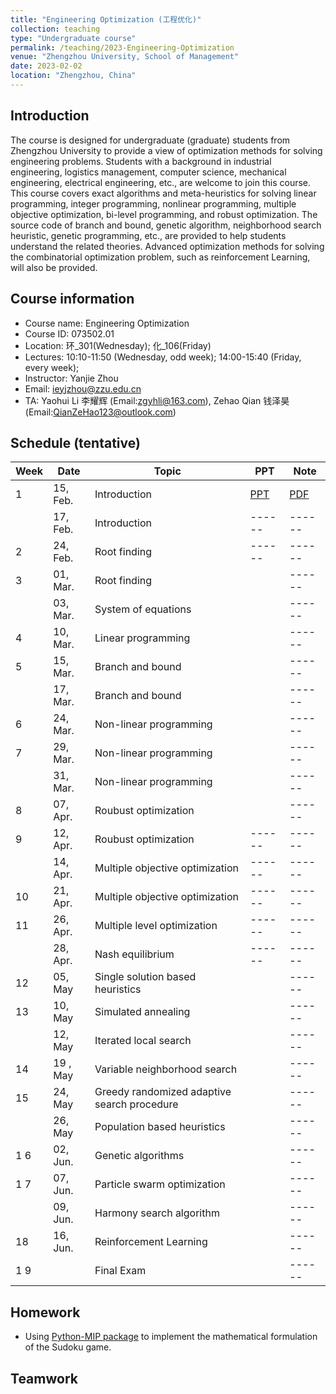 ```yaml
---
title: "Engineering Optimization (工程优化)"
collection: teaching
type: "Undergraduate course"
permalink: /teaching/2023-Engineering-Optimization
venue: "Zhengzhou University, School of Management"
date: 2023-02-02
location: "Zhengzhou, China"
---
```




## Introduction

The course is designed for undergraduate (graduate) students from Zhengzhou University to provide a view of optimization methods for solving engineering problems. Students with a background in industrial engineering, logistics management, computer science, mechanical engineering, electrical engineering, etc., are welcome to join this course. This course covers exact algorithms and meta-heuristics for solving linear programming, integer programming, nonlinear programming, multiple objective optimization, bi-level programming, and robust optimization. The source code of branch and bound, genetic algorithm, neighborhood search heuristic, genetic programming, etc., are provided to help students understand the related theories. Advanced optimization methods for solving the combinatorial optimization problem, such as reinforcement Learning, will also be provided.


## Course information
- Course name: Engineering Optimization
- Course ID: 073502.01
- Location: 环\_301(Wednesday); 化\_106(Friday)
- Lectures:  10:10-11:50 (Wednesday, odd week); 14:00-15:40 (Friday, every week);
- Instructor: Yanjie Zhou 
- Email: [ieyjzhou@zzu.edu.cn](ieyjzhou@zzu.edu.cn)
- TA: Yaohui Li 李耀辉 (Email:[zgyhli@163.com](zgyhli@163.com)), Zehao Qian 钱泽昊  (Email:[QianZeHao123@outlook.com]( QianZeHao123@outlook.com))

    
## Schedule (tentative)

|Week| Date | Topic| PPT 	 | Note | 
| ------ | ------ |-----| ------ | ------ |
| 1 |  15, Feb. | Introduction| [PPT]()| [PDF]() |
|   |  17, Feb. | Introduction| ------ | ------ |
| 2 |  24, Feb. |  Root finding| ------ | ------ |
| 3|   01, Mar.| Root finding| | ------ |
|   |  03, Mar. | System of equations || ------ |
| 4 |  10, Mar.|   Linear programming |  | ------ |
| 5|  15, Mar.|  Branch and bound|  | ------ |
|   | 17,  Mar. | Branch and bound|  | ------ |
| 6|   24, Mar.|  Non-linear programming | | ------ |
| 7|  29, Mar.| Non-linear programming |  | ------ |
|   | 31, Mar. |  Non-linear programming | | ------ |
| 8 | 07, Apr.  |  Roubust optimization|  | ------ |
| 9|  12, Apr. |  Roubust optimization| ------ | ------ |
|   | 14, Apr.  |  Multiple objective optimization| ------ | ------ |
| 10 |21, Apr. |  Multiple objective optimization| ------ | ------ |
| 11| 26, Apr. |  Multiple level optimization | ------ | ------ |
|   | 28, Apr.|  Nash equilibrium| ------ | ------ |
| 12 | 05, May  |   Single solution based heuristics|  | ------ |
| 13|  10, May |  Simulated annealing| | ------ |
|   |  12, May  |   Iterated local search| | ------ |
| 14 | 19 , May |    Variable neighborhood search | | ------ |
| 15|  24, May |    Greedy randomized adaptive search procedure | | ------ |
|   |  26, May  |    Population based heuristics | | ------ |
|1 6|  02, Jun. |    Genetic algorithms| | ------ |
|1 7|  07, Jun.|    Particle swarm optimization|  | ------ |
|   |  09, Jun.  |    Harmony search algorithm | | ------ |
| 18 |  16, Jun. |    Reinforcement Learning | | ------ |
|1 9|   |Final  Exam| | ------ |

## Homework

- Using [Python-MIP package](https://www.python-mip.com/) to implement the mathematical formulation of the Sudoku game.

## Teamwork

